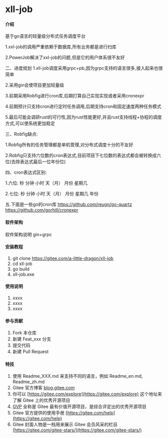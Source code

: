 # xll-job

#### 介绍
基于go语言的轻量级分布式任务调度平台

1.xxl-job的调用严重依赖于数据库,所有业务都是进行扫库

2.PowerJob解决了xxl-job的问题,但是它的用户体系很不友好

二、进度规划
1.xll-job调度采用grpc+pb,因为grpc支持的语言很多,接入起来也很简单

2.采用gin会使项目更加轻量级

3.前期采用Robfig进行cron库,后期打算自己实现实现或者采用cronexpr 

4.前期预计只支持cron进行定时任务调用,后期支持cron和固定速度两种任务模式

5.最后可能会调研rust的可行性,因为rust性能更好,并且rust支持线程+协程的调度方式,可以使系统更加稳定

三、Robfig缺点:

1.Robfig所有的任务管理都是单机管理,对分布式调度十分的不友好

2.Robfig只支持六位数的cron表达式,目前项目下七位数的表达式都会被转换成六位(去除表达式最后一位年份位)

四、cron表达式区别:

1.六位: 秒 分钟 小时 天（月） 月份 星期几

2.七位: 秒 分钟 小时 天（月） 月份 星期几 年份


五.下面是一些go的cron库
https://github.com/reugn/go-quartz
https://github.com/gorhill/cronexpr

#### 软件架构
软件架构说明
gin+grpc

#### 安装教程

1.  git clone https://gitee.com/a-little-dragon/xll-job
2.  cd xll-job
3.  go build
4.  xll-job.exe

#### 使用说明

1.  xxxx
2.  xxxx
3.  xxxx

#### 参与贡献

1.  Fork 本仓库
2.  新建 Feat_xxx 分支
3.  提交代码
4.  新建 Pull Request


#### 特技

1.  使用 Readme\_XXX.md 来支持不同的语言，例如 Readme\_en.md, Readme\_zh.md
2.  Gitee 官方博客 [blog.gitee.com](https://blog.gitee.com)
3.  你可以 [https://gitee.com/explore](https://gitee.com/explore) 这个地址来了解 Gitee 上的优秀开源项目
4.  [GVP](https://gitee.com/gvp) 全称是 Gitee 最有价值开源项目，是综合评定出的优秀开源项目
5.  Gitee 官方提供的使用手册 [https://gitee.com/help](https://gitee.com/help)
6.  Gitee 封面人物是一档用来展示 Gitee 会员风采的栏目 [https://gitee.com/gitee-stars/](https://gitee.com/gitee-stars/)
